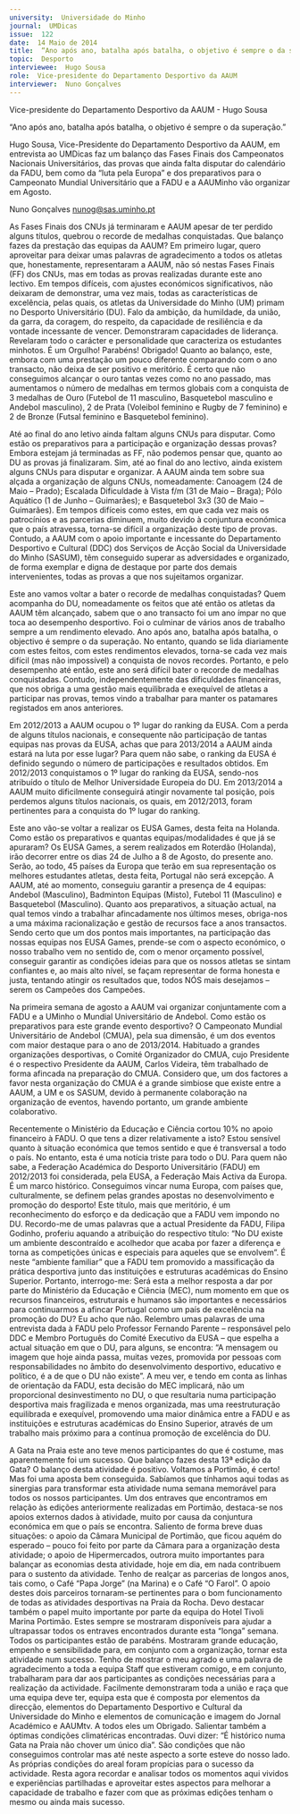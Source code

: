 ```yaml
---
university:  Universidade do Minho
journal:  UMDicas
issue:  122
date:  14 Maio de 2014
title:  “Ano após ano, batalha após batalha, o objetivo é sempre o da superação.”
topic:  Desporto
interviewee:  Hugo Sousa
role:  Vice-presidente do Departamento Desportivo da AAUM 
interviewer:  Nuno Gonçalves
---
```

 

 Vice-presidente do Departamento Desportivo da AAUM - Hugo Sousa 

 “Ano após ano, batalha após batalha, o objetivo é sempre o da superação.”

 Hugo Sousa, Vice-Presidente do Departamento Desportivo da AAUM, em entrevista ao UMDicas faz um balanço das Fases Finais dos Campeonatos Nacionais Universitários, das provas que ainda falta disputar do calendário da FADU, bem como da “luta pela Europa” e dos preparativos para o Campeonato Mundial Universitário que a FADU e a AAUMinho vão organizar em Agosto.

 Nuno Gonçalves 
 nunog@sas.uminho.pt 

 As Fases Finais dos CNUs já terminaram e AAUM apesar de ter perdido alguns títulos, quebrou o recorde de medalhas conquistadas. Que balanço fazes da prestação das equipas da AAUM?
 Em primeiro lugar, quero aproveitar para deixar umas palavras de agradecimento a todos os atletas que, honestamente, representaram a AAUM, não só nestas Fases Finais (FF) dos CNUs, mas em todas as provas realizadas durante este ano lectivo. Em tempos difíceis, com ajustes económicos significativos, não deixaram de demonstrar, uma vez mais, todas as características de excelência, pelas quais, os atletas da Universidade do Minho (UM) primam no Desporto Universitário (DU). Falo da ambição, da humildade, da união, da garra, da coragem, do respeito, da capacidade de resiliência e da vontade incessante de vencer. Demonstraram capacidades de liderança. Revelaram todo o carácter e personalidade que caracteriza os estudantes minhotos. É um Orgulho! Parabéns! Obrigado!
 Quanto ao balanço, este, embora com uma prestação um pouco diferente comparando com o ano transacto, não deixa de ser positivo e meritório. É certo que não conseguimos alcançar o ouro tantas vezes como no ano passado, mas aumentamos o número de medalhas em termos globais com a conquista de 3 medalhas de Ouro (Futebol de 11 masculino, Basquetebol masculino e Andebol masculino), 2 de Prata (Voleibol feminino e Rugby de 7 feminino) e 2 de Bronze (Futsal feminino e Basquetebol feminino).

 Até ao final do ano letivo ainda faltam alguns CNUs para disputar. Como estão os preparativos para a participação e organização dessas provas?
 Embora estejam já terminadas as FF, não podemos pensar que, quanto ao DU as provas já finalizaram.
 Sim, até ao final do ano lectivo, ainda existem alguns CNUs para disputar e organizar. A AAUM ainda tem sobre sua alçada a organização de alguns CNUs, nomeadamente: Canoagem (24 de Maio – Prado); Escalada Dificuldade à Vista f/m (31 de Maio – Braga); Pólo Aquático (1 de Junho – Guimarães); e Basquetebol 3x3 (30 de Maio – Guimarães). Em tempos difíceis como estes, em que cada vez mais os patrocínios e as parcerias diminuem, muito devido à conjuntura económica que o país atravessa, torna-se difícil a organização deste tipo de provas.
 Contudo, a AAUM com o apoio importante e incessante do Departamento Desportivo e Cultural (DDC) dos Serviços de Acção Social da Universidade do Minho (SASUM), têm conseguido superar as adversidades e organizado, de forma exemplar e digna de destaque por parte dos demais intervenientes, todas as provas a que nos sujeitamos organizar.

 Este ano vamos voltar a bater o recorde de medalhas conquistadas?
 Quem acompanha do DU, nomeadamente os feitos que até então os atletas da AAUM têm alcançado, sabem que o ano transacto foi um ano ímpar no que toca ao desempenho desportivo. Foi o culminar de vários anos de trabalho sempre a um rendimento elevado. Ano após ano, batalha após batalha, o objectivo é sempre o da superação. No entanto, quando se lida diariamente com estes feitos, com estes rendimentos elevados, torna-se cada vez mais difícil (mas não impossível) a conquista de novos recordes. Portanto, e pelo desempenho até então, este ano será difícil bater o recorde de medalhas conquistadas. Contudo, independentemente das dificuldades financeiras, que nos obriga a uma gestão mais equilibrada e exequível de atletas a participar nas provas, temos vindo a trabalhar para manter os patamares registados em anos anteriores.

 Em 2012/2013 a AAUM ocupou o 1º lugar do ranking da EUSA. Com a perda de alguns títulos nacionais, e consequente não participação de tantas equipas nas provas da EUSA, achas que para 2013/2014 a AAUM ainda estará na luta por esse lugar?
 Para quem não sabe, o ranking da EUSA é definido segundo o número de participações e resultados obtidos. Em 2012/2013 conquistamos o 1º lugar do ranking da EUSA, sendo-nos atribuído o título de Melhor Universidade Europeia do DU. Em 2013/2014 a AAUM muito dificilmente conseguirá atingir novamente tal posição, pois perdemos alguns títulos nacionais, os quais, em 2012/2013, foram pertinentes para a conquista do 1º lugar do ranking.

 Este ano vão-se voltar a realizar os EUSA Games, desta feita na Holanda. Como estão os preparativos e quantas equipas/modalidades é que já se apuraram?
 Os EUSA Games, a serem realizados em Roterdão (Holanda), irão decorrer entre os dias 24 de Julho a 8 de Agosto, do presente ano. Serão, ao todo, 45 países da Europa que terão em sua representação os melhores estudantes atletas, desta feita, Portugal não será excepção. A AAUM, até ao momento, conseguiu garantir a presença de 4 equipas: Andebol (Masculino), Badminton Equipas (Misto), Futebol 11 (Masculino) e Basquetebol (Masculino).
 Quanto aos preparativos, a situação actual, na qual temos vindo a trabalhar afincadamente nos últimos meses, obriga-nos a uma máxima racionalização e gestão de recursos face a anos transactos. Sendo certo que um dos pontos mais importantes, na participação das nossas equipas nos EUSA Games, prende-se com o aspecto económico, o nosso trabalho vem no sentido de, com o menor orçamento possível, conseguir garantir as condições ideias para que os nossos atletas se sintam confiantes e, ao mais alto nível, se façam representar de forma honesta e justa, tentando atingir os resultados que, todos NÓS mais desejamos – serem os Campeões dos Campeões.

 Na primeira semana de agosto a AAUM vai organizar conjuntamente com a FADU e a UMinho o Mundial Universitário de Andebol.
 Como estão os preparativos para este grande evento desportivo?
 O Campeonato Mundial Universitário de Andebol (CMUA), pela sua dimensão, é um dos eventos com maior destaque para o ano de 2013/2014. Habituado a grandes organizações desportivas, o Comité Organizador do CMUA, cujo Presidente é o respectivo Presidente da AAUM, Carlos Videira, têm trabalhado de forma afincada na preparação do CMUA.
 Considero que, um dos factores a favor nesta organização do CMUA é a grande simbiose que existe entre a AAUM, a UM e os SASUM, devido à permanente colaboração na organização de eventos, havendo portanto, um grande ambiente colaborativo.

 Recentemente o Ministério da Educação e Ciência cortou 10% no apoio financeiro à FADU. O que tens a dizer relativamente a isto?
 Estou sensível quanto à situação económica que temos sentido e que é transversal a todo o país. No entanto, esta é uma notícia triste para todo o DU.
 Para quem não sabe, a Federação Académica do Desporto Universitário (FADU) em 2012/2013 foi considerada, pela EUSA, a Federação Mais Activa da Europa. É um marco histórico. Conseguimos vincar numa Europa, com países que, culturalmente, se definem pelas grandes apostas no desenvolvimento e promoção do desporto! Este título, mais que meritório, é um reconhecimento do esforço e da dedicação que a FADU vem impondo no DU.
 Recordo-me de umas palavras que a actual Presidente da FADU, Filipa Godinho, proferiu aquando a atribuição do respectivo título: “No DU existe um ambiente descontraído e acolhedor que acaba por fazer a diferença e torna as competições únicas e especiais para aqueles que se envolvem”. É neste “ambiente familiar” que a FADU tem promovido a massificação da prática desportiva junto das instituições e estruturas académicas do Ensino Superior.
 Portanto, interrogo-me: Será esta a melhor resposta a dar por parte do Ministério da Educação e Ciência (MEC), num momento em que os recursos financeiros, estruturais e humanos são importantes e necessários para continuarmos a afincar Portugal como um país de excelência na promoção do DU?
 Eu acho que não.
 Relembro umas palavras de uma entrevista dada à FADU pelo Professor Fernando Parente – responsável pelo DDC e Membro Português do Comité Executivo da EUSA – que espelha a actual situação em que o DU, para alguns, se encontra: “A mensagem ou imagem que hoje ainda passa, muitas vezes, promovida por pessoas com responsabilidades no âmbito do desenvolvimento desportivo, educativo e político, é a de que o DU não existe”.
 A meu ver, e tendo em conta as linhas de orientação da FADU, esta decisão do MEC implicará, não um proporcional desinvestimento no DU, o que resultaria numa participação desportiva mais fragilizada e menos organizada, mas uma reestruturação equilibrada e exequível, promovendo uma maior dinâmica entre a FADU e as instituições e estruturas académicas do Ensino Superior, através de um trabalho mais próximo para a contínua promoção de excelência do DU.

 A Gata na Praia este ano teve menos participantes do que é costume, mas aparentemente foi um sucesso. Que balanço fazes desta 13ª edição da Gata?
 O balanço desta atividade é positivo. Voltamos a Portimão, é certo! Mas foi uma aposta bem conseguida. Sabíamos que tínhamos aqui todas as sinergias para transformar esta atividade numa semana memorável para todos os nossos participantes. Um dos entraves que encontramos em relação às edições anteriormente realizadas em Portimão, destaca-se nos apoios externos dados à atividade, muito por causa da conjuntura económica em que o país se encontra. Saliento de forma breve duas situações: o apoio da Câmara Municipal de Portimão, que ficou aquém do esperado – pouco foi feito por parte da Câmara para a organização desta atividade; o apoio de Hipermercados, outrora muito importantes para balançar as economias desta atividade, hoje em dia, em nada contribuem para o sustento da atividade.
 Tenho de realçar as parcerias de longos anos, tais como, o Café “Papa Jorge” (na Marina) e o Café “O Farol”. O apoio destes dois parceiros tornaram-se pertinentes para o bom funcionamento de todas as atividades desportivas na Praia da Rocha. Devo destacar também o papel muito importante por parte da equipa do Hotel Tivoli Marina Portimão. Estes sempre se mostraram disponíveis para ajudar a ultrapassar todos os entraves encontrados durante esta “longa” semana.
 Todos os participantes estão de parabéns. Mostraram grande educação, empenho e sensibilidade para, em conjunto com a organização, tornar esta atividade num sucesso. Tenho de mostrar o meu agrado e uma palavra de agradecimento a toda a equipa Staff que estiveram comigo, e em conjunto, trabalharam para dar aos participantes as condições necessárias para a realização da actividade.
 Facilmente demonstraram toda a união e raça que uma equipa deve ter, equipa esta que é composta por elementos da direcção, elementos do Departamento Desportivo e Cultural da Universidade do Minho e elementos de comunicação e imagem do Jornal Académico e AAUMtv. A todos eles um Obrigado.
 Salientar também a óptimas condições climatéricas encontradas. Ouvi dizer: “É histórico numa Gata na Praia não chover um único dia”. São condições que não conseguimos controlar mas até neste aspecto a sorte esteve do nosso lado. As próprias condições do areal foram propícias para o sucesso da actividade.
 Resta agora recordar e analisar todos os momentos aqui vividos e experiências partilhadas e aproveitar estes aspectos para melhorar a capacidade de trabalho e fazer com que as próximas edições tenham o mesmo ou ainda mais sucesso.

 